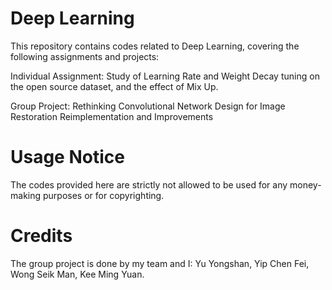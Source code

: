 # Deep Learning

This repository contains codes related to Deep Learning, covering the following assignments and projects:

Individual Assignment: Study of Learning Rate and Weight Decay tuning on the open source dataset, and the effect of Mix Up.

Group Project: Rethinking Convolutional Network Design for Image Restoration Reimplementation and Improvements

# Usage Notice

The codes provided here are strictly not allowed to be used for any money-making purposes or for copyrighting.

# Credits

The group project is done by my team and I: Yu Yongshan, Yip Chen Fei, Wong Seik Man, Kee Ming Yuan.
